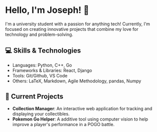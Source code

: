 # Hello, I'm Joseph! 👋

I'm a university student with a passion for anything tech! Currently, I'm focused on creating innovative projects that combine my love for technology and problem-solving.
## 💻 Skills & Technologies

- Languages: Python, C++, Go
- Frameworks & Libraries: React, Django
- Tools: Git/Github, VS Code
- Others: LaTeX, Markdown, Agile Methodology, pandas, Numpy
  
## 🔭 Current Projects
- **Collection Manager**: An interactive web application for tracking and displaying your collectibles.
- **Pokemon Go Helper**: A additive tool using computer vision to help improve a player's performance in a POGO battle.

<!--
**milkjo3/milkjo3** is a ✨ _special_ ✨ repository because its `README.md` (this file) appears on your GitHub profile.

Here are some ideas to get you started:

 🔭 I’m currently working on a web application!
- 🌱 I’m currently learning version control on github!
- 👯 I’m looking to collaborate on ...
- 🤔 I’m looking for help with ...
- 💬 Ask me about ...
- 📫 How to reach me: ...
- 😄 Pronouns: ...
- ⚡ Fun fact: ...
-->
